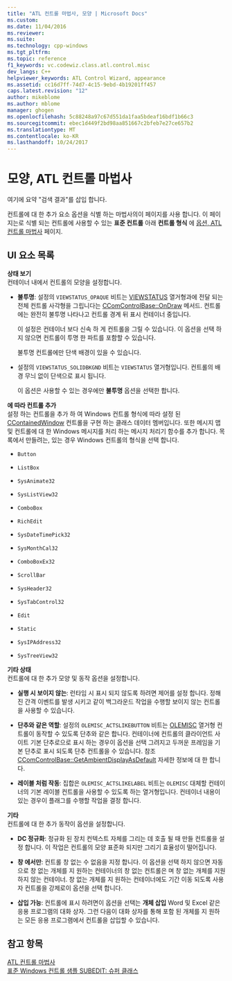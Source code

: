 ```yaml
---
title: "ATL 컨트롤 마법사, 모양 | Microsoft Docs"
ms.custom: 
ms.date: 11/04/2016
ms.reviewer: 
ms.suite: 
ms.technology: cpp-windows
ms.tgt_pltfrm: 
ms.topic: reference
f1_keywords: vc.codewiz.class.atl.control.misc
dev_langs: C++
helpviewer_keywords: ATL Control Wizard, appearance
ms.assetid: cc16d7ff-74d7-4c15-9ebd-4b19201ff457
caps.latest.revision: "12"
author: mikeblome
ms.author: mblome
manager: ghogen
ms.openlocfilehash: 5c88248a97c67d551da1faa5bdeaf16bdf1b66c3
ms.sourcegitcommit: ebec1d449f2bd98aa851667c2bfeb7e27ce657b2
ms.translationtype: MT
ms.contentlocale: ko-KR
ms.lasthandoff: 10/24/2017
---
```

# <a name="appearance-atl-control-wizard"></a>모양, ATL 컨트롤 마법사
여기에 요약 "검색 결과"를 삽입 합니다.  
  
 컨트롤에 대 한 추가 요소 옵션을 식별 하는 마법사의이 페이지를 사용 합니다. 이 페이지는로 식별 되는 컨트롤에 사용할 수 있는 **표준 컨트롤** 아래 **컨트롤 형식** 에 [옵션, ATL 컨트롤 마법사](../../atl/reference/options-atl-control-wizard.md) 페이지.  
  
## <a name="uielement-list"></a>UI 요소 목록  
 **상태 보기**  
 컨테이너 내에서 컨트롤의 모양을 설정합니다.  
  
-   **불투명**: 설정의 `VIEWSTATUS_OPAQUE` 비트는 [VIEWSTATUS](http://msdn.microsoft.com/library/windows/desktop/ms687201) 열거형과에 전달 되는 전체 컨트롤 사각형을 그립니다는 [CComControlBase::OnDraw](../../atl/reference/ccomcontrolbase-class.md#ondraw) 메서드. 컨트롤에는 완전히 불투명 나타나고 컨트롤 경계 뒤 표시 컨테이너 중입니다.  
  
     이 설정은 컨테이너 보다 신속 하 게 컨트롤을 그릴 수 있습니다. 이 옵션을 선택 하지 않으면 컨트롤이 투명 한 파트를 포함할 수 있습니다.  
  
     불투명 컨트롤에만 단색 배경이 있을 수 있습니다.  
  
-   설정의 `VIEWSTATUS_SOLIDBKGND` 비트는 `VIEWSTATUS` 열거형입니다. 컨트롤의 배경 무늬 없이 단색으로 표시 됩니다.  
  
     이 옵션은 사용할 수 있는 경우에만 **불투명** 옵션을 선택한 합니다.  
  
 **에 따라 컨트롤 추가**  
 설정 하는 컨트롤을 추가 하 여 Windows 컨트롤 형식에 따라 설정 된 [CContainedWindow](ccontainedwindowt-class.md) 컨트롤을 구현 하는 클래스 데이터 멤버입니다. 또한 메시지 맵 및 컨트롤에 대 한 Windows 메시지를 처리 하는 메시지 처리기 함수를 추가 합니다. 목록에서 만들려는, 있는 경우 Windows 컨트롤의 형식을 선택 합니다.  

  
-   `Button`  
  
-   `ListBox`  
  
-   `SysAnimate32`  
  
-   `SysListView32`  
  
-   `ComboBox`  
  
-   `RichEdit`  
  
-   `SysDateTimePick32`  
  
-   `SysMonthCal32`  
  
-   `ComboBoxEx32`  
  
-   `ScrollBar`  
  
-   `SysHeader32`  
  
-   `SysTabControl32`  
  
-   `Edit`  
  
-   `Static`  
  
-   `SysIPAddress32`  
  
-   `SysTreeView32`  
  
 **기타 상태**  
 컨트롤에 대 한 추가 모양 및 동작 옵션을 설정합니다.  
  
-   **실행 시 보이지 않는**: 런타임 시 표시 되지 않도록 하려면 제어를 설정 합니다. 정해진 간격 이벤트를 발생 시키고 같이 백그라운드 작업을 수행할 보이지 않는 컨트롤을 사용할 수 있습니다.  
  
-   **단추와 같은 역할**: 설정의 `OLEMISC_ACTSLIKEBUTTON` 비트는 [OLEMISC](http://msdn.microsoft.com/library/windows/desktop/ms678497) 열거형 컨트롤이 동작할 수 있도록 단추와 같은 합니다. 컨테이너에 컨트롤의 클라이언트 사이트 기본 단추로으로 표시 하는 경우이 옵션을 선택 그려지고 두꺼운 프레임을 기본 단추로 표시 되도록 단추 컨트롤을 수 있습니다. 참조 [CComControlBase::GetAmbientDisplayAsDefault](../../atl/reference/ccomcontrolbase-class.md#getambientdisplayasdefault) 자세한 정보에 대 한 합니다.  
  
-   **레이블 처럼 작동**: 집합은 `OLEMISC_ACTSLIKELABEL` 비트는 `OLEMISC` 대체할 컨테이너의 기본 레이블 컨트롤을 사용할 수 있도록 하는 열거형입니다. 컨테이너 내용이 있는 경우이 플래그를 수행할 작업을 결정 합니다.  
  
 **기타**  
 컨트롤에 대 한 추가 동작이 옵션을 설정합니다.  
  
-   **DC 정규화**: 정규화 된 장치 컨텍스트 자체를 그리는 데 호출 될 때 만들 컨트롤을 설정 합니다. 이 작업은 컨트롤의 모양 표준화 되지만 그리기 효율성이 떨어집니다.  
  
-   **창 에서만**: 컨트롤 창 없는 수 없음을 지정 합니다. 이 옵션을 선택 하지 않으면 자동으로 창 없는 개체를 지 원하는 컨테이너의 창 없는 컨트롤은 며 창 없는 개체를 지원 하지 않는 컨테이너. 창 없는 개체를 지 원하는 컨테이너에도 기간 이동 되도록 사용자 컨트롤을 강제로이 옵션을 선택 합니다.  
  
-   **삽입 가능**: 컨트롤에 표시 하려면이 옵션을 선택는 **개체 삽입** Word 및 Excel 같은 응용 프로그램의 대화 상자. 그런 다음이 대화 상자를 통해 포함 된 개체를 지 원하는 모든 응용 프로그램에서 컨트롤을 삽입할 수 있습니다.  
  
## <a name="see-also"></a>참고 항목  
 [ATL 컨트롤 마법사](../../atl/reference/atl-control-wizard.md)   
 [표준 Windows 컨트롤 샘플 SUBEDIT: 슈퍼 클래스](http://msdn.microsoft.com/en-us/30e46bdc-ed92-417c-b6b8-359017265a7b)

